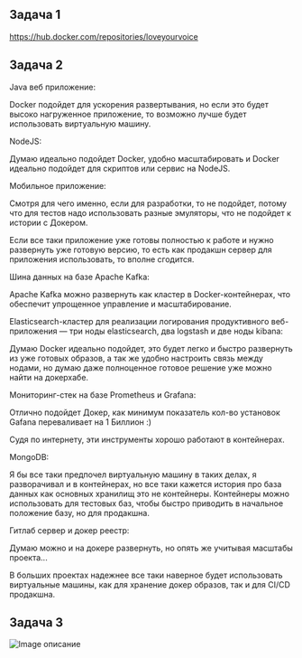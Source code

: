 ## Задача 1

https://hub.docker.com/repositories/loveyourvoice


## Задача 2

Java веб приложение:

Docker подойдет для ускорения развертывания, но если это будет высоко нагруженное приложение, то возможно лучше будет использовать виртуальную машину.


NodeJS:

Думаю идеально подойдет Docker, удобно масштабировать и Docker идеально подойдет для скриптов или сервис на NodeJS.


Мобильное приложение:

Смотря для чего именно, если для разработки, то не подойдет, потому что для тестов надо использовать разные эмуляторы, что не подойдет к истории с Докером.

Если все таки приложение уже готовы полностью к работе и нужно развернуть уже готовую версию, то есть как продакшн сервер для приложения использовать, то вполне сгодится.


Шина данных на базе Apache Kafka:

Apache Kafka можно развернуть как кластер в Docker-контейнерах, что обеспечит упрощенное управление и масштабирование.


Elasticsearch-кластер для реализации логирования продуктивного веб-приложения — три ноды elasticsearch, два logstash и две ноды kibana:

Думаю Docker идеально подойдет, это будет легко и быстро развернуть из уже готовых образов, а так же удобно настроить связь между нодами, но думаю даже полноценное готовое решение уже можно найти на докерхабе.


Мониторинг-стек на базе Prometheus и Grafana:

Отлично подойдет Докер, как минимум показатель кол-во установок Gafana переваливает на 1 Биллион :) 

Судя по интернету, эти инструменты хорошо работают в контейнерах.


MongoDB:

Я бы все таки предпочел виртуальную машину в таких делах, я разворачивал и в контейнерах, но все таки кажется история про база данных как основных хранилищ это не контейнеры.
Контейнеры можно использовать для тестовых баз, чтобы быстро приводить в начальное положение базу, но для продакшна.


Гитлаб сервер и докер реестр:

Думаю можно и на докере развернуть, но опять же учитывая масштабы проекта...

В больших проектах надежнее все таки наверное будет использовать виртуальные машины, как для хранение докер образов, так и для CI/CD продакшна.

## Задача 3

![Image описание](https://i.imgur.com/HtjiT26.png)
